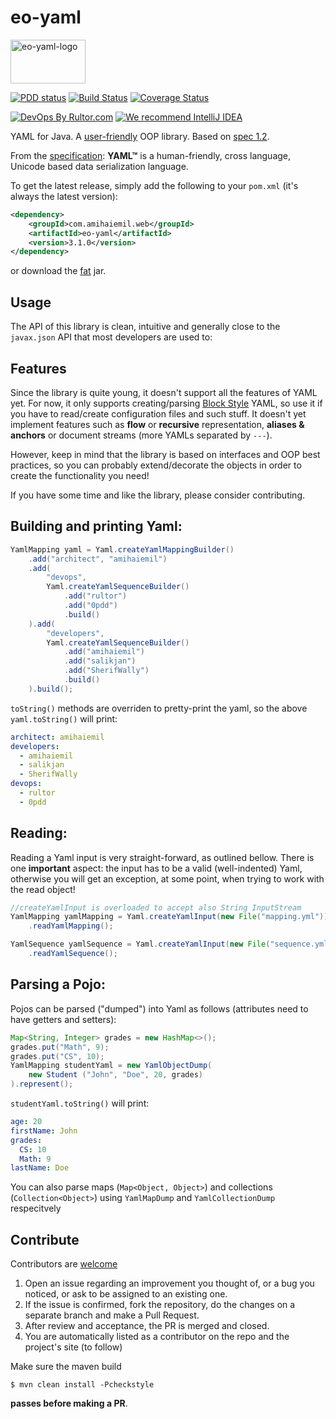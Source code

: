 # eo-yaml
<img alt="eo-yaml-logo" src="http://www.amihaiemil.com/images/camila2.png" width="120" height="70"/>

[![PDD status](http://www.0pdd.com/svg?name=decorators-squad/eo-yaml)](http://www.0pdd.com/p?name=decorators-squad/eo-yaml)
[![Build Status](https://travis-ci.org/decorators-squad/eo-yaml.svg?branch=master)](https://travis-ci.org/decorators-squad/eo-yaml)
[![Coverage Status](https://coveralls.io/repos/github/decorators-squad/eo-yaml/badge.svg?branch=master)](https://coveralls.io/github/decorators-squad/eo-yaml?branch=master)

[![DevOps By Rultor.com](http://www.rultor.com/b/decorators-squad/eo-yaml)](http://www.rultor.com/p/decorators-squad/eo-yaml)
[![We recommend IntelliJ IDEA](http://amihaiemil.github.io/images/intellij-idea-recommend.svg)](https://www.jetbrains.com/idea/)

YAML for Java. A [user-friendly](http://www.baeldung.com/design-a-user-friendly-java-library) OOP library. Based on [spec 1.2](http://www.yaml.org/spec/1.2/spec.html).

From the [specification](http://yaml.org/spec/1.2/spec.html): **YAML™** is a human-friendly, cross language, Unicode based data serialization language.

To get the latest release, simply add the following to your ``pom.xml`` (it's always the latest version): 

```xml
<dependency>
    <groupId>com.amihaiemil.web</groupId>
    <artifactId>eo-yaml</artifactId>
    <version>3.1.0</version>
</dependency>
```

or download the <a href="https://oss.sonatype.org/service/local/repositories/releases/content/com/amihaiemil/web/eo-yaml/3.1.0/eo-yaml-3.1.0-jar-with-dependencies.jar">fat</a> jar.


## Usage

The API of this library is clean, intuitive and generally close to the ``javax.json`` API that most developers are used to:

## Features

Since the library is quite young, it doesn't support all the features of YAML yet. For now, it only supports creating/parsing [Block Style](http://yaml.org/spec/1.2/spec.html#Block) YAML, so use it if you have to read/create configuration files and such stuff. It doesn't yet implement features such as **flow** or **recursive** representation, **aliases & anchors** or document streams (more YAMLs separated by ``---``).

However, keep in mind that the library is based on interfaces and OOP best practices, so you can probably extend/decorate the objects in order to create the functionality you need! 

If you have some time and like the library, please consider contributing. 

## Building and printing Yaml:

```java
YamlMapping yaml = Yaml.createYamlMappingBuilder()
    .add("architect", "amihaiemil")
    .add(
        "devops",
        Yaml.createYamlSequenceBuilder()
            .add("rultor")
            .add("0pdd")
            .build()
    ).add(
        "developers",
        Yaml.createYamlSequenceBuilder()
            .add("amihaiemil")
            .add("salikjan")
            .add("SherifWally")
            .build()
    ).build();
```

``toString()`` methods are overriden to pretty-print the yaml, so the above ``yaml.toString()`` will print:

```yaml
architect: amihaiemil
developers: 
  - amihaiemil
  - salikjan
  - SherifWally
devops: 
  - rultor
  - 0pdd
```

## Reading:

Reading a Yaml input is very straight-forward, as outlined bellow. There is one **important** aspect: the input has to be
a valid (well-indented) Yaml, otherwise you will get an exception, at some point, when trying to work with the read object!

```java
//createYamlInput is overloaded to accept also String InputStream
YamlMapping yamlMapping = Yaml.createYamlInput(new File("mapping.yml"))
    .readYamlMapping();

YamlSequence yamlSequence = Yaml.createYamlInput(new File("sequence.yml"))
    .readYamlSequence();
```

## Parsing a Pojo:

Pojos can be parsed ("dumped") into Yaml as follows (attributes need to have getters and setters): 

```java
Map<String, Integer> grades = new HashMap<>();
grades.put("Math", 9);
grades.put("CS", 10);
YamlMapping studentYaml = new YamlObjectDump(
    new Student ("John", "Doe", 20, grades)
).represent();
```

``studentYaml.toString()`` will print:

```yaml
age: 20
firstName: John
grades: 
  CS: 10
  Math: 9
lastName: Doe
```

You can also parse maps (``Map<Object, Object>``) and collections (``Collection<Object>``) using ``YamlMapDump`` and ``YamlCollectionDump`` respecitvely

## Contribute

Contributors are [welcome](http://www.amihaiemil.com/2016/12/30/becoming-a-contributor.html)

1. Open an issue regarding an improvement you thought of, or a bug you noticed, or ask to be assigned to an existing one.
2. If the issue is confirmed, fork the repository, do the changes on a separate branch and make a Pull Request.
3. After review and acceptance, the PR is merged and closed.
4. You are automatically listed as a contributor on the repo and the project's site (to follow)

Make sure the maven build

``$ mvn clean install -Pcheckstyle``

**passes before making a PR**. 
